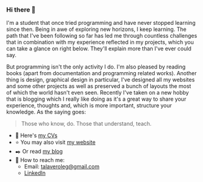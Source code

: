 ### Hi there 👋

I'm a student that once tried programming and have never stopped learning since then. Being in awe of exploring new horizons, I keep learning. The path that I've been following so far has led me through countless challenges that in combination with my experience reflected in my projects, which you can take a glance on right below. They'll explain more than I've ever could say.

But programming isn't the only activity I do. I'm also pleased by reading books (apart from documentation and programming related works). Another thing is design, graphical design in particular, I've designed all my websites and some other projects as well as preserved a bunch of layouts the most of which the world hasn't even seen. Recently I've taken on a new hobby that is blogging which I really like doing as it's a great way to share your experience, thoughts and, which is more important, structure your knowledge. As the saying goes:
> Those who know, do. Those that understand, teach.

- :page_facing_up: Here's [my CVs](https://drive.google.com/drive/folders/1D4CBX4u-Ctkn0KeWfwx8yQF7lxfw9Vcs?usp=sharing)
- :star: You may also visit [my website](https://olegtalaver.pp.ua/)
- :black_nib: Or read [my blog](https://medium.com/@vidzhel)
- :raised_hands: How to reach me: 
  - Email: talaveroleg@gmail.com
  - [LinkedIn](https://www.linkedin.com/in/vidzhel/)
